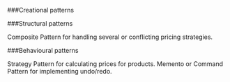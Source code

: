 ###Creational patterns

###Structural patterns

Composite Pattern for handling several or conflicting pricing strategies.

###Behavioural patterns

Strategy Pattern for calculating prices for products. Memento or Command Pattern for implementing undo/redo.